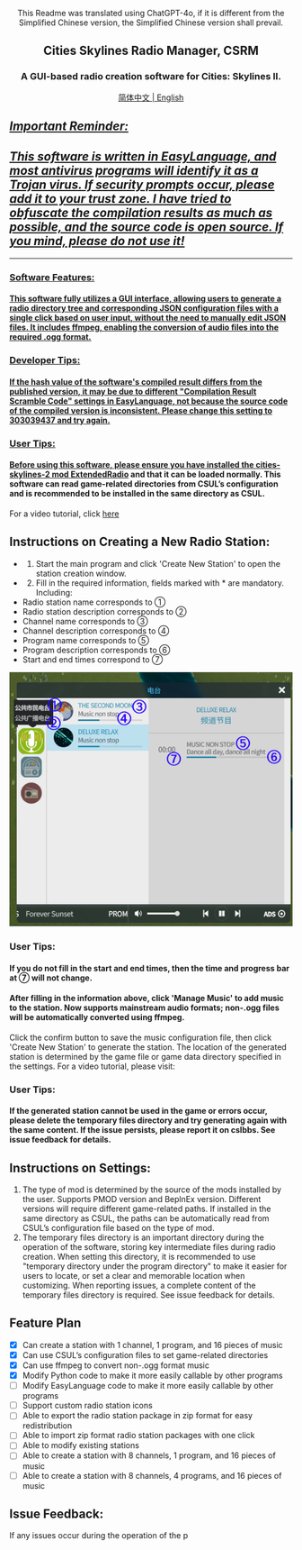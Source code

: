 <div align="center">

This Readme was translated using ChatGPT-4o, if it is different from the Simplified Chinese version, the Simplified Chinese version shall prevail.
<h2>Cities Skylines Radio Manager, CSRM</h2>
<h3>A GUI-based radio creation software for Cities: Skylines II.<br></h3>
<a href="https://github.com/jslxxgyy/CSRM/blob/main/docs/cn/READNE.md">简体中文 | English

</div>

## ***Important Reminder:***<br>
## ***This software is written in EasyLanguage, and most antivirus programs will identify it as a Trojan virus. If security prompts occur, please add it to your trust zone. I have tried to obfuscate the compilation results as much as possible, and the source code is open source. If you mind, please do not use it!***<br>

---

### Software Features:
#### This software fully utilizes a GUI interface, allowing users to generate a radio directory tree and corresponding JSON configuration files with a single click based on user input, without the need to manually edit JSON files. It includes ffmpeg, enabling the conversion of audio files into the required .ogg format.
### Developer Tips:
#### If the hash value of the software's compiled result differs from the published version, it may be due to different "Compilation Result Scramble Code" settings in EasyLanguage, not because the source code of the compiled version is inconsistent. Please change this setting to 303039437 and try again.<br>
### User Tips:
#### Before using this software, please ensure you have installed the cities-skylines-2 mod [ExtendedRadio](https://www.cslbbs.net/resources/extendedradio.326/) and that it can be loaded normally. This software can read game-related directories from CSUL’s configuration and is recommended to be installed in the same directory as CSUL.<br>
For a video tutorial, click [here](https://www.bilibili.com/video/BV1Hvh1evEuw/)
## Instructions on Creating a New Radio Station:<br>
- 1. Start the main program and click 'Create New Station' to open the station creation window.<br>
- 2. Fill in the required information, fields marked with * are mandatory.
Including:<br>
- Radio station name corresponds to ①<br>
- Radio station description corresponds to ②<br>
- Channel name corresponds to ③<br>
- Channel description corresponds to ④<br>
- Program name corresponds to ⑤<br>
- Program description corresponds to ⑥<br>
- Start and end times correspond to ⑦<br>

<div align="center">
  
<img src="https://raw.githubusercontent.com/jslxxgyy/CSRM/main/docs/network.png" alt="This is just an image">

</div>

### User Tips:
#### If you do not fill in the start and end times, then the time and progress bar at ⑦ will not change.<br>
#### After filling in the information above, click 'Manage Music' to add music to the station. Now supports mainstream audio formats; non-.ogg files will be automatically converted using ffmpeg.<br>
Click the confirm button to save the music configuration file, then click 'Create New Station' to generate the station. The location of the generated station is determined by the game file or game data directory specified in the settings. For a video tutorial, please visit:<br>
### User Tips:
#### If the generated station cannot be used in the game or errors occur, please delete the temporary files directory and try generating again with the same content. If the issue persists, please report it on cslbbs. See issue feedback for details.<br>
## Instructions on Settings:<br>
1. The type of mod is determined by the source of the mods installed by the user. Supports PMOD version and BeplnEx version. Different versions will require different game-related paths. If installed in the same directory as CSUL, the paths can be automatically read from CSUL’s configuration file based on the type of mod.<br>
2. The temporary files directory is an important directory during the operation of the software, storing key intermediate files during radio creation. When setting this directory, it is recommended to use "temporary directory under the program directory" to make it easier for users to locate, or set a clear and memorable location when customizing. When reporting issues, a complete content of the temporary files directory is required. See issue feedback for details.<br>
## Feature Plan<br>
- [x] Can create a station with 1 channel, 1 program, and 16 pieces of music<br>
- [x] Can use CSUL’s configuration files to set game-related directories<br>
- [x] Can use ffmpeg to convert non-.ogg format music<br>
- [x] Modify Python code to make it more easily callable by other programs<br>
- [ ] Modify EasyLanguage code to make it more easily callable by other programs<br>
- [ ] Support custom radio station icons
- [ ] Able to export the radio station package in zip format for easy redistribution<br>
- [ ] Able to import zip format radio station packages with one click<br>
- [ ] Able to modify existing stations<br>
- [ ] Able to create a station with 8 channels, 1 program, and 16 pieces of music<br>
- [ ] Able to create a station with 8 channels, 4 programs, and 16 pieces of music<br>
## Issue Feedback:<br>
If any issues occur during the operation of the p
